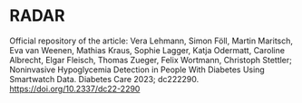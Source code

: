 # RADAR
Official repository of the article: Vera Lehmann, Simon Föll, Martin Maritsch, Eva van Weenen, Mathias Kraus, Sophie Lagger, Katja Odermatt, Caroline Albrecht, Elgar Fleisch, Thomas Zueger, Felix Wortmann, Christoph Stettler; Noninvasive Hypoglycemia Detection in People With Diabetes Using Smartwatch Data. Diabetes Care 2023; dc222290. https://doi.org/10.2337/dc22-2290
